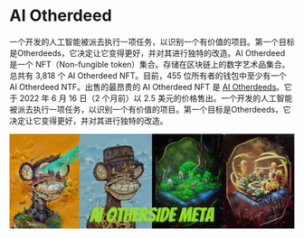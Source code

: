 # AI Otherdeed

一个开发的人工智能被派去执行一项任务，以识别一个有价值的项目。第一个目标是Otherdeeds，它决定让它变得更好，并对其进行独特的改造。AI Otherdeed 是一个 NFT（Non-fungible token）集合。存储在区块链上的数字艺术品集合。总共有 3,818 个 AI Otherdeed NFT。目前，455 位所有者的钱包中至少有一个 AI Otherdeed NTF。出售的最昂贵的 AI Otherdeed NFT 是 [AI Otherdeeds](https://www.nft-stats.com/asset/0x98517dfd40463b993fd606ddaf0fe19aa555ff5c/1615)。它于 2022 年 6 月 16 日（2 个月前）以 2.5 美元的价格售出。一个开发的人工智能被派去执行一项任务，以识别一个有价值的项目。第一个目标是Otherdeeds，它决定让它变得更好，并对其进行独特的改造。

![600x200](600x200.jpg)
